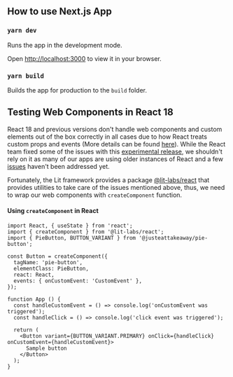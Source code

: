 ## How to use Next.js App

### `yarn dev`

Runs the app in the development mode.

Open [http://localhost:3000](http://localhost:3000) to view it in your browser.


### `yarn build`

Builds the app for production to the `build` folder.


## Testing Web Components in React 18

React 18 and previous versions don't handle web components and custom elements out of the box correctly in all cases due to how React treats custom props and events (More details can be found [here](https://lit.dev/docs/frameworks/react/)). While the React team fixed some of the issues with this [experimental release](https://github.com/justeattakeaway/pie/compare/0.0.0-experimental-56a3c18e5-20230314?expand=1), we shouldn't rely on it as many of our apps are using older instances of React and a few [issues](https://custom-elements-everywhere.com/libraries/react/results/results.html) haven't been addressed yet.

Fortunately, the Lit framework provides a package [@lit-labs/react](https://lit.dev/docs/frameworks/react/) that provides utilities to take care of the issues mentioned above, thus, we need to wrap our web components with `createComponent` function.

#### Using `createComponent` in React

```
import React, { useState } from 'react';
import { createComponent } from '@lit-labs/react';
import { PieButton, BUTTON_VARIANT } from '@justeattakeaway/pie-button';

const Button = createComponent({
  tagName: 'pie-button',
  elementClass: PieButton,
  react: React,
  events: { onCustomEvent: 'CustomEvent' },
});

function App () {
  const handleCustomEvent = () => console.log('onCustomEvent was triggered');
  const handleClick = () => console.log('click event was triggered');

  return (
    <Button variant={BUTTON_VARIANT.PRIMARY} onClick={handleClick} onCustomEvent={handleCustomEvent}>
      Sample button
    </Button>
  );
}
```
